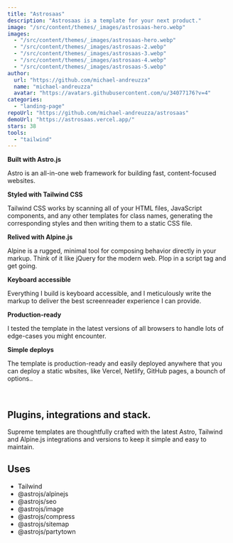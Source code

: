 ```yaml
---
title: "Astrosaas"
description: "Astrosaas is a template for your next product."
image: "/src/content/themes/_images/astrosaas-hero.webp"
images:
  - "/src/content/themes/_images/astrosaas-hero.webp"
  - "/src/content/themes/_images/astrosaas-2.webp"
  - "/src/content/themes/_images/astrosaas-3.webp"
  - "/src/content/themes/_images/astrosaas-4.webp"
  - "/src/content/themes/_images/astrosaas-5.webp"
author:
  url: "https://github.com/michael-andreuzza"
  name: "michael-andreuzza"
  avatar: "https://avatars.githubusercontent.com/u/34077176?v=4"
categories:
  - "landing-page"
repoUrl: "https://github.com/michael-andreuzza/astrosaas"
demoUrl: "https://astrosaas.vercel.app/"
stars: 38
tools:
  - "tailwind"
---
```


<p><strong>Built with Astro.js</strong></p><p>Astro is an all-in-one web framework for building fast, content-focused websites.</p><p><strong>Styled with Tailwind CSS</strong></p><p>Tailwind CSS works by scanning all of your HTML files, JavaScript components, and any other templates for class names, generating the corresponding styles and then writing them to a static CSS file.</p><p><strong>Relived with Alpine.js</strong></p><p>Alpine is a rugged, minimal tool for composing behavior directly in your markup. Think of it like jQuery for the modern web. Plop in a script tag and get going.</p><p><strong>Keyboard accessible</strong></p><p>Everything I build is keyboard accessible, and I meticulously write the markup to deliver the best screenreader experience I can provide.</p><p><strong>Production-ready</strong></p><p>I tested the template in the latest versions of all browsers to handle lots of edge-cases you might encounter.</p><p><strong>Simple deploys</strong></p><p>The template is production-ready and easily deployed anywhere that you can deploy a static wbsites, like Vercel, Netlify, GitHub pages, a bounch of options..</p><p><br></p><h2>Plugins, integrations and stack.</h2><p>Supreme templates are thoughtfully crafted with the latest Astro, Tailwind and Alpine.js integrations and versions to keep it simple and easy to maintain.</p><h2>Uses</h2><ul><li>Tailwind</li><li>@astrojs/alpinejs</li><li>@astrojs/seo</li><li>@astrojs/image</li><li>@astrojs/compress</li><li>@astrojs/sitemap</li><li>@astrojs/partytown</li></ul>
